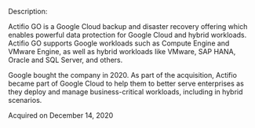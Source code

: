 Description:

Actifio GO is a Google Cloud backup and disaster recovery offering which enables powerful data protection for Google Cloud and hybrid workloads. Actifio GO supports Google workloads such as Compute Engine and VMware Engine, as well as hybrid workloads like VMware, SAP HANA, Oracle and SQL Server, and others.

Google bought the company in 2020. As part of the acquisition, Actifio became part of Google Cloud to  help them to better serve enterprises as they deploy and manage business-critical workloads, including in hybrid scenarios.

Acquired on December 14, 2020